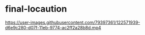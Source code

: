 # final-locaution


https://user-images.githubusercontent.com/79397361/122571939-d6e9c280-d07f-11eb-9774-ac2ff2a28b8d.mp4

